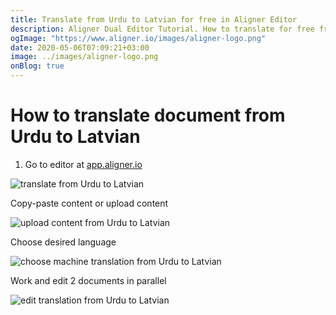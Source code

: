 ```yaml
---
title: Translate from Urdu to Latvian for free in Aligner Editor
description: Aligner Dual Editor Tutorial. How to translate for free from Urdu to Latvian. Aligner is multilingual document management platform. 
ogImage: "https://www.aligner.io/images/aligner-logo.png"
date: 2020-05-06T07:09:21+03:00
image: ../images/aligner-logo.png
onBlog: true
---
```


# How to translate document from Urdu to Latvian

1. Go to editor at [app.aligner.io](https://app.aligner.io "Aligner App web page")

![translate from Urdu to Latvian](../aligner-blank-editor.png "translate from Urdu to Latvian")

Copy-paste content or upload content

![upload content from Urdu to Latvian](../aligner-uploaded-document.png "upload content from Urdu to Latvian")

Choose desired language

![choose machine translation from Urdu to Latvian](../aligner-language-dropdown.png "choose machine translation from Urdu to Latvian")

Work and edit 2 documents in parallel

![edit translation from Urdu to Latvian](../aligner-double-sitded-editor.png "edit translation from Urdu to Latvian")

